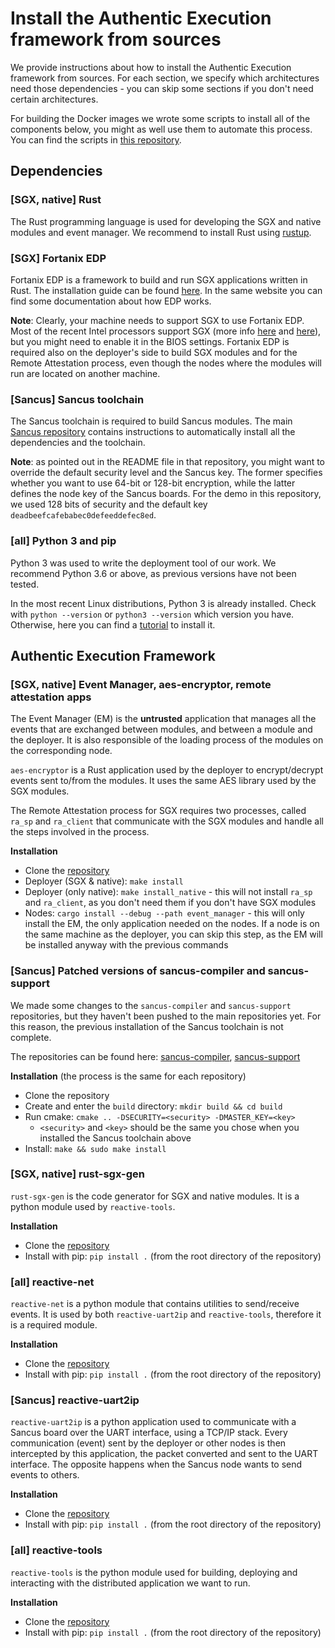 # Install the Authentic Execution framework from sources

We provide instructions about how to install the Authentic Execution framework from sources. For each section, we specify which architectures need those dependencies - you can skip some sections if you don't need certain architectures.

For building the Docker images we wrote some scripts to install all of the components below, you might as well use them to automate this process. You can find the scripts in [this repository](https://github.com/gianlu33/reactive-tools-docker).

## Dependencies

### [SGX, native] Rust

The Rust programming language is used for developing the SGX and native modules and event manager. We recommend to install Rust using [rustup](https://www.rust-lang.org/tools/install).

### [SGX] Fortanix EDP 

Fortanix EDP is a framework to build and run SGX applications written in Rust. The installation guide can be found [here](https://edp.fortanix.com/docs/installation/guide/). In the same website you can find some documentation about how EDP works.

**Note**: Clearly, your machine needs to support SGX to use Fortanix EDP. Most of the recent Intel processors support SGX (more info [here](https://www.intel.com/content/www/us/en/support/articles/000028173/processors.html) and [here](https://github.com/ayeks/SGX-hardware)), but you might need to enable it in the BIOS settings. Fortanix EDP is required also on the deployer's side to build SGX modules and for the Remote Attestation process, even though the nodes where the modules will run are located on another machine.

### [Sancus] Sancus toolchain

The Sancus toolchain is required to build Sancus modules. The main [Sancus repository](https://github.com/sancus-tee/sancus-main) contains instructions to automatically install all the dependencies and the toolchain. 

**Note**: as pointed out in the README file in that repository, you might want to override the default security level and the Sancus key. The former specifies whether you want to use 64-bit or 128-bit encryption, while the latter defines the node key of the Sancus boards. For the demo in this repository, we used 128 bits of security and the default key `deadbeefcafebabec0defeeddefec8ed`.

### [all] Python 3 and pip

Python 3 was used to write the deployment tool of our work. We recommend Python 3.6 or above, as previous versions have not been tested.

In the most recent Linux distributions, Python 3 is already installed. Check with `python --version` or `python3 --version` which version you have. Otherwise, here you can find a [tutorial](https://docs.python-guide.org/starting/install3/linux/) to install it.

## Authentic Execution Framework

### [SGX, native] Event Manager, aes-encryptor, remote attestation apps

The Event Manager (EM) is the **untrusted** application that manages all the events that are exchanged between modules, and between a module and the deployer. It is also responsible of the loading process of the modules on the corresponding node.

`aes-encryptor` is a Rust application used by the deployer to encrypt/decrypt events sent to/from the modules. It uses the same AES library used by the SGX modules.

The Remote Attestation process for SGX requires two processes, called `ra_sp` and `ra_client` that communicate with the SGX modules and handle all the steps involved in the process. 

**Installation**

- Clone the [repository](https://github.com/gianlu33/rust-sgx-apps)
- Deployer (SGX & native): `make install`
- Deployer (only native): `make install_native` - this will not install `ra_sp` and `ra_client`, as you don't need them if you don't have SGX modules
- Nodes: `cargo install --debug --path event_manager` - this will only install the EM, the only application needed on the nodes. If a node is on the same machine as the deployer, you can skip this step, as the EM will be installed anyway with the previous commands

### [Sancus] Patched versions of sancus-compiler and sancus-support

We made some changes to the `sancus-compiler` and `sancus-support` repositories, but they haven't been pushed to the main repositories yet. For this reason, the previous installation of the Sancus toolchain is not complete.

The repositories can be found here: [sancus-compiler](https://github.com/gianlu33/sancus-compiler), [sancus-support](https://github.com/gianlu33/sancus-support)

**Installation** (the process is the same for each repository)

- Clone the repository
- Create and enter the `build` directory: `mkdir build && cd build`
- Run cmake: `cmake .. -DSECURITY=<security> -DMASTER_KEY=<key>`
  - `<security>` and `<key>` should be the same you chose when you installed the Sancus toolchain above
- Install: `make && sudo make install`

### [SGX, native] rust-sgx-gen

`rust-sgx-gen` is the code generator for SGX and native modules. It is a python module used by `reactive-tools`.

**Installation**

- Clone the [repository](https://github.com/gianlu33/rust-sgx-gen)
- Install with pip: `pip install .` (from the root directory of the repository)

### [all] reactive-net

`reactive-net` is a python module that contains utilities to send/receive events. It is used by both `reactive-uart2ip` and `reactive-tools`, therefore it is a required module.

**Installation**

- Clone the [repository](https://github.com/gianlu33/reactive-net)
- Install with pip: `pip install .` (from the root directory of the repository)

### [Sancus] reactive-uart2ip

`reactive-uart2ip` is a python application used to communicate with a Sancus board over the UART interface, using a TCP/IP stack. Every communication (event) sent by the deployer or other nodes is then intercepted by this application, the packet converted and sent to the UART interface. The opposite happens when the Sancus node wants to send events to others.

**Installation**

- Clone the [repository](https://github.com/gianlu33/reactive-uart2ip)
- Install with pip: `pip install .` (from the root directory of the repository)

### [all] reactive-tools

`reactive-tools` is the python module used for building, deploying and interacting with the distributed application we want to run.

 **Installation**

- Clone the [repository](https://github.com/gianlu33/reactive-tools)
- Install with pip: `pip install .` (from the root directory of the repository)

